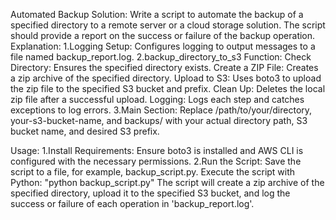Automated Backup Solution: Write a script to automate the backup of a specified directory to a remote server or a cloud storage solution. The script should provide a report on the success or failure of the backup operation.
Explanation:
  1.Logging Setup: 
            Configures logging to output messages to a file named backup_report.log.
  2.backup_directory_to_s3 Function:
            Check Directory: Ensures the specified directory exists.
            Create a ZIP File: Creates a zip archive of the specified directory.
            Upload to S3: Uses boto3 to upload the zip file to the specified S3 bucket and prefix.
            Clean Up: Deletes the local zip file after a successful upload.
            Logging: Logs each step and catches exceptions to log errors.
  3.Main Section:
            Replace /path/to/your/directory, your-s3-bucket-name, and backups/ with your actual directory path, S3 bucket name, and desired S3 prefix.

Usage:
  1.Install Requirements: Ensure boto3 is installed and AWS CLI is configured with the necessary permissions.
  2.Run the Script:
        Save the script to a file, for example, backup_script.py.
        Execute the script with Python: "python backup_script.py"
        The script will create a zip archive of the specified directory, upload it to the specified S3 bucket, and log the success or failure of each operation in            'backup_report.log'.
